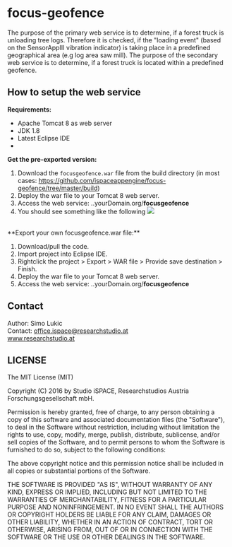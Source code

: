 # focus-geofence

The purpose of the primary web service is to determine, if a forest truck is unloading tree logs. Therefore it is checked, if the "loading event" (based on the SensorAppIII vibration indicator) is taking place in a predefined geographical area (e.g log area saw mill). The purpose of the secondary web service is to determine, if a forest truck is located within a predefined geofence. 

## How to setup the  web service

**Requirements:**
* Apache Tomcat 8 as web server
* JDK 1.8 
* Latest Eclipse IDE
*

**Get the pre-exported version:**

1. Download the `focusgeofence.war` file from the build directory (in most cases: https://github.com/ispaceappengine/focus-geofence/tree/master/build)
2. Deploy the war file to your Tomcat 8 web server.
3. Access the web service: ..yourDomain.org/**focusgeofence**
4. You should see something like the following
![](http://i.imgur.com/3PRY8o0.png)



<br>
**Export your own focusgeofence.war file:**

1. Download/pull the code.
2. Import project into Eclipse IDE.
3. Rightclick the project > Export > WAR file > Provide save destination > Finish.
4. Deploy the war file to your Tomcat 8 web server.
5. Access the web service: ..yourDomain.org/**focusgeofence**


Contact
-------
Author: Simo Lukic<br />
Contact: office.ispace@researchstudio.at<br />
www.researchstudio.at<br />

LICENSE
-------
The MIT License (MIT)

Copyright (C) 2016 by Studio iSPACE, Researchstudios Austria Forschungsgesellschaft mbH. 

Permission is hereby granted, free of charge, to any person obtaining a copy
of this software and associated documentation files (the "Software"), to deal
in the Software without restriction, including without limitation the rights
to use, copy, modify, merge, publish, distribute, sublicense, and/or sell
copies of the Software, and to permit persons to whom the Software is
furnished to do so, subject to the following conditions:

The above copyright notice and this permission notice shall be included in
all copies or substantial portions of the Software.

THE SOFTWARE IS PROVIDED "AS IS", WITHOUT WARRANTY OF ANY KIND, EXPRESS OR
IMPLIED, INCLUDING BUT NOT LIMITED TO THE WARRANTIES OF MERCHANTABILITY,
FITNESS FOR A PARTICULAR PURPOSE AND NONINFRINGEMENT. IN NO EVENT SHALL THE
AUTHORS OR COPYRIGHT HOLDERS BE LIABLE FOR ANY CLAIM, DAMAGES OR OTHER
LIABILITY, WHETHER IN AN ACTION OF CONTRACT, TORT OR OTHERWISE, ARISING FROM,
OUT OF OR IN CONNECTION WITH THE SOFTWARE OR THE USE OR OTHER DEALINGS IN
THE SOFTWARE.
